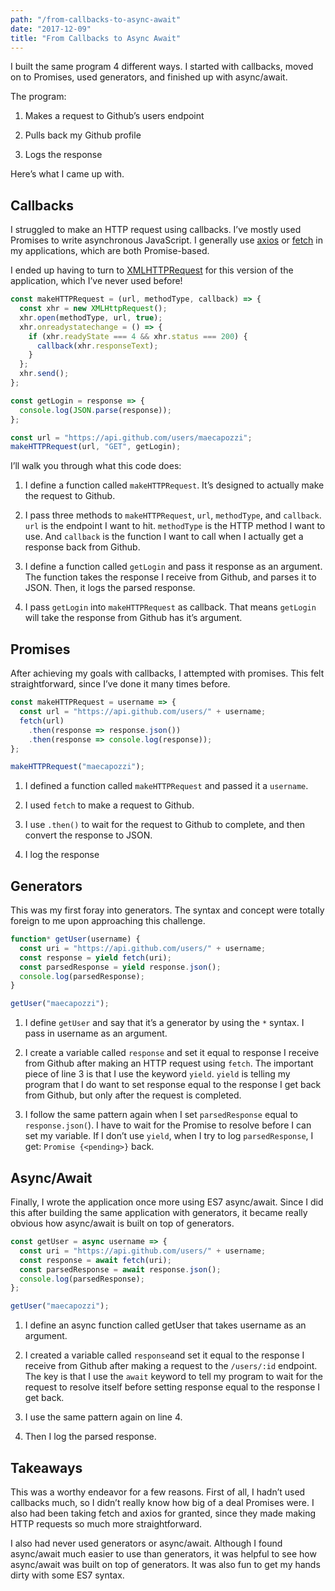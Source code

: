 ```yaml
---
path: "/from-callbacks-to-async-await"
date: "2017-12-09"
title: "From Callbacks to Async Await"
---
```


I built the same program 4 different ways. I started with callbacks, moved on to Promises, used generators, and finished up with async/await.

The program:

1.  Makes a request to Github’s users endpoint

2.  Pulls back my Github profile

3.  Logs the response

Here’s what I came up with.

## Callbacks

I struggled to make an HTTP request using callbacks. I’ve mostly used Promises to write asynchronous JavaScript. I generally use [axios](https://github.com/axios/axios) or [fetch](https://developer.mozilla.org/en-US/docs/Web/API/Fetch_API/Using_Fetch) in my applications, which are both Promise-based.

I ended up having to turn to [XMLHTTPRequest](https://developer.mozilla.org/en-US/docs/Web/API/XMLHttpRequest) for this version of the application, which I’ve never used before!

```js
const makeHTTPRequest = (url, methodType, callback) => {
  const xhr = new XMLHttpRequest();
  xhr.open(methodType, url, true);
  xhr.onreadystatechange = () => {
    if (xhr.readyState === 4 && xhr.status === 200) {
      callback(xhr.responseText);
    }
  };
  xhr.send();
};

const getLogin = response => {
  console.log(JSON.parse(response));
};

const url = "https://api.github.com/users/maecapozzi";
makeHTTPRequest(url, "GET", getLogin);
```

I’ll walk you through what this code does:

1. I define a function called `makeHTTPRequest`. It’s designed to actually make the request to Github.

2. I pass three methods to `makeHTTPRequest`, `url`, `methodType`, and `callback`. `url` is the endpoint I want to hit. `methodType` is the HTTP method I want to use. And `callback` is the function I want to call when I actually get a response back from Github.

3. I define a function called `getLogin` and pass it response as an argument. The function takes the response I receive from Github, and parses it to JSON. Then, it logs the parsed response.

4. I pass `getLogin` into `makeHTTPRequest` as callback. That means `getLogin` will take the response from Github has it’s argument.

## Promises

After achieving my goals with callbacks, I attempted with promises. This felt straightforward, since I’ve done it many times before.

```js
const makeHTTPRequest = username => {
  const url = "https://api.github.com/users/" + username;
  fetch(url)
    .then(response => response.json())
    .then(response => console.log(response));
};

makeHTTPRequest("maecapozzi");
```

1. I defined a function called `makeHTTPRequest` and passed it a `username`.

2. I used `fetch` to make a request to Github.

3. I use `.then()` to wait for the request to Github to complete, and then convert the response to JSON.

4. I log the response

## Generators

This was my first foray into generators. The syntax and concept were totally foreign to me upon approaching this challenge.

```js
function* getUser(username) {
  const uri = "https://api.github.com/users/" + username;
  const response = yield fetch(uri);
  const parsedResponse = yield response.json();
  console.log(parsedResponse);
}

getUser("maecapozzi");
```

1. I define `getUser` and say that it’s a generator by using the `*` syntax. I pass in username as an argument.

2. I create a variable called `response` and set it equal to response I receive from Github after making an HTTP request using `fetch`. The important piece of line 3 is that I use the keyword `yield`. `yield` is telling my program that I do want to set response equal to the response I get back from Github, but only after the request is completed.

3. I follow the same pattern again when I set `parsedResponse` equal to `response.json(`). I have to wait for the Promise to resolve before I can set my variable. If I don’t use `yield`, when I try to log `parsedResponse`, I get: `Promise {<pending>}` back.

## Async/Await

Finally, I wrote the application once more using ES7 async/await. Since I did this after building the same application with generators, it became really obvious how async/await is built on top of generators.

```js
const getUser = async username => {
  const uri = "https://api.github.com/users/" + username;
  const response = await fetch(uri);
  const parsedResponse = await response.json();
  console.log(parsedResponse);
};

getUser("maecapozzi");
```

1. I define an async function called getUser that takes username as an argument.

2. I created a variable called `response`and set it equal to the response I receive from Github after making a request to the `/users/:id` endpoint. The key is that I use the `await` keyword to tell my program to wait for the request to resolve itself before setting response equal to the response I get back.

3. I use the same pattern again on line 4.

4. Then I log the parsed response.

## Takeaways

This was a worthy endeavor for a few reasons. First of all, I hadn’t used callbacks much, so I didn’t really know how big of a deal Promises were. I also had been taking fetch and axios for granted, since they made making HTTP requests so much more straightforward.

I also had never used generators or async/await. Although I found async/await much easier to use than generators, it was helpful to see how async/await was built on top of generators. It was also fun to get my hands dirty with some ES7 syntax.
